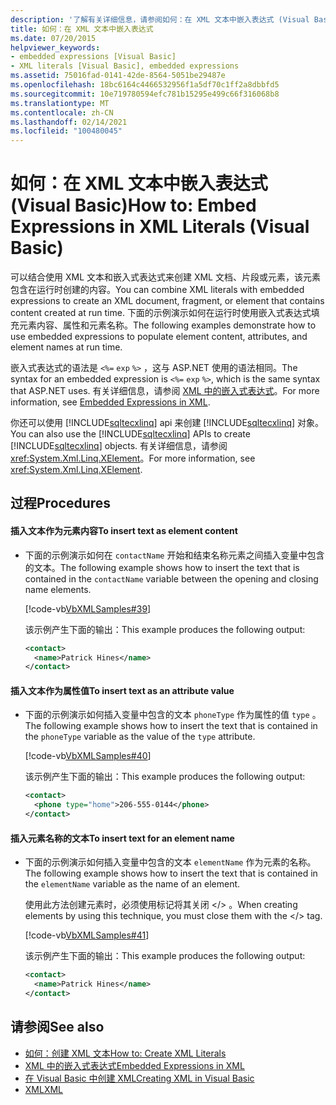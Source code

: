 ```yaml
---
description: '了解有关详细信息，请参阅如何：在 XML 文本中嵌入表达式 (Visual Basic) '
title: 如何：在 XML 文本中嵌入表达式
ms.date: 07/20/2015
helpviewer_keywords:
- embedded expressions [Visual Basic]
- XML literals [Visual Basic], embedded expressions
ms.assetid: 75016fad-0141-42de-8564-5051be29487e
ms.openlocfilehash: 18bc6164c4466532956f1a5df70c1ff2a8dbbfd5
ms.sourcegitcommit: 10e719780594efc781b15295e499c66f316068b8
ms.translationtype: MT
ms.contentlocale: zh-CN
ms.lasthandoff: 02/14/2021
ms.locfileid: "100480045"
---
```

# <a name="how-to-embed-expressions-in-xml-literals-visual-basic"></a><span data-ttu-id="34627-103">如何：在 XML 文本中嵌入表达式 (Visual Basic)</span><span class="sxs-lookup"><span data-stu-id="34627-103">How to: Embed Expressions in XML Literals (Visual Basic)</span></span>

<span data-ttu-id="34627-104">可以结合使用 XML 文本和嵌入式表达式来创建 XML 文档、片段或元素，该元素包含在运行时创建的内容。</span><span class="sxs-lookup"><span data-stu-id="34627-104">You can combine XML literals with embedded expressions to create an XML document, fragment, or element that contains content created at run time.</span></span> <span data-ttu-id="34627-105">下面的示例演示如何在运行时使用嵌入式表达式填充元素内容、属性和元素名称。</span><span class="sxs-lookup"><span data-stu-id="34627-105">The following examples demonstrate how to use embedded expressions to populate element content, attributes, and element names at run time.</span></span>  
  
 <span data-ttu-id="34627-106">嵌入式表达式的语法是 `<%=` `exp` `%>` ，这与 ASP.NET 使用的语法相同。</span><span class="sxs-lookup"><span data-stu-id="34627-106">The syntax for an embedded expression is `<%=` `exp` `%>`, which is the same syntax that ASP.NET uses.</span></span> <span data-ttu-id="34627-107">有关详细信息，请参阅 [XML 中的嵌入式表达式](embedded-expressions-in-xml.md)。</span><span class="sxs-lookup"><span data-stu-id="34627-107">For more information, see [Embedded Expressions in XML](embedded-expressions-in-xml.md).</span></span>  
  
 <span data-ttu-id="34627-108">你还可以使用 [!INCLUDE[sqltecxlinq](~/includes/sqltecxlinq-md.md)] api 来创建 [!INCLUDE[sqltecxlinq](~/includes/sqltecxlinq-md.md)] 对象。</span><span class="sxs-lookup"><span data-stu-id="34627-108">You can also use the [!INCLUDE[sqltecxlinq](~/includes/sqltecxlinq-md.md)] APIs to create [!INCLUDE[sqltecxlinq](~/includes/sqltecxlinq-md.md)] objects.</span></span> <span data-ttu-id="34627-109">有关详细信息，请参阅 <xref:System.Xml.Linq.XElement>。</span><span class="sxs-lookup"><span data-stu-id="34627-109">For more information, see <xref:System.Xml.Linq.XElement>.</span></span>  
  
## <a name="procedures"></a><span data-ttu-id="34627-110">过程</span><span class="sxs-lookup"><span data-stu-id="34627-110">Procedures</span></span>  
  
#### <a name="to-insert-text-as-element-content"></a><span data-ttu-id="34627-111">插入文本作为元素内容</span><span class="sxs-lookup"><span data-stu-id="34627-111">To insert text as element content</span></span>  
  
- <span data-ttu-id="34627-112">下面的示例演示如何在 `contactName` 开始和结束名称元素之间插入变量中包含的文本。</span><span class="sxs-lookup"><span data-stu-id="34627-112">The following example shows how to insert the text that is contained in the `contactName` variable between the opening and closing name elements.</span></span>  
  
     [!code-vb[VbXMLSamples#39](~/samples/snippets/visualbasic/VS_Snippets_VBCSharp/VbXMLSamples/VB/XMLSamples14.vb#39)]  
  
     <span data-ttu-id="34627-113">该示例产生下面的输出：</span><span class="sxs-lookup"><span data-stu-id="34627-113">This example produces the following output:</span></span>  
  
    ```xml  
    <contact>  
      <name>Patrick Hines</name>  
    </contact>  
    ```  
  
#### <a name="to-insert-text-as-an-attribute-value"></a><span data-ttu-id="34627-114">插入文本作为属性值</span><span class="sxs-lookup"><span data-stu-id="34627-114">To insert text as an attribute value</span></span>  
  
- <span data-ttu-id="34627-115">下面的示例演示如何插入变量中包含的文本 `phoneType` 作为属性的值 `type` 。</span><span class="sxs-lookup"><span data-stu-id="34627-115">The following example shows how to insert the text that is contained in the `phoneType` variable as the value of the `type` attribute.</span></span>  
  
     [!code-vb[VbXMLSamples#40](~/samples/snippets/visualbasic/VS_Snippets_VBCSharp/VbXMLSamples/VB/XMLSamples14.vb#40)]  
  
     <span data-ttu-id="34627-116">该示例产生下面的输出：</span><span class="sxs-lookup"><span data-stu-id="34627-116">This example produces the following output:</span></span>  
  
    ```xml  
    <contact>  
      <phone type="home">206-555-0144</phone>  
    </contact>  
    ```  
  
#### <a name="to-insert-text-for-an-element-name"></a><span data-ttu-id="34627-117">插入元素名称的文本</span><span class="sxs-lookup"><span data-stu-id="34627-117">To insert text for an element name</span></span>  
  
- <span data-ttu-id="34627-118">下面的示例演示如何插入变量中包含的文本 `elementName` 作为元素的名称。</span><span class="sxs-lookup"><span data-stu-id="34627-118">The following example shows how to insert the text that is contained in the `elementName` variable as the name of an element.</span></span>  
  
     <span data-ttu-id="34627-119">使用此方法创建元素时，必须使用标记将其关闭 \</> 。</span><span class="sxs-lookup"><span data-stu-id="34627-119">When creating elements by using this technique, you must close them with the \</> tag.</span></span>  
  
     [!code-vb[VbXMLSamples#41](~/samples/snippets/visualbasic/VS_Snippets_VBCSharp/VbXMLSamples/VB/XMLSamples14.vb#41)]  
  
     <span data-ttu-id="34627-120">该示例产生下面的输出：</span><span class="sxs-lookup"><span data-stu-id="34627-120">This example produces the following output:</span></span>  
  
    ```xml  
    <contact>  
      <name>Patrick Hines</name>  
    </contact>  
    ```  
  
## <a name="see-also"></a><span data-ttu-id="34627-121">请参阅</span><span class="sxs-lookup"><span data-stu-id="34627-121">See also</span></span>

- [<span data-ttu-id="34627-122">如何：创建 XML 文本</span><span class="sxs-lookup"><span data-stu-id="34627-122">How to: Create XML Literals</span></span>](how-to-create-xml-literals.md)
- [<span data-ttu-id="34627-123">XML 中的嵌入式表达式</span><span class="sxs-lookup"><span data-stu-id="34627-123">Embedded Expressions in XML</span></span>](embedded-expressions-in-xml.md)
- [<span data-ttu-id="34627-124">在 Visual Basic 中创建 XML</span><span class="sxs-lookup"><span data-stu-id="34627-124">Creating XML in Visual Basic</span></span>](creating-xml.md)
- [<span data-ttu-id="34627-125">XML</span><span class="sxs-lookup"><span data-stu-id="34627-125">XML</span></span>](index.md)
